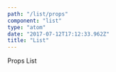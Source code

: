 ```yaml
---
path: "/list/props"
component: "list"
type: "atom"
date: "2017-07-12T17:12:33.962Z"
title: "List"
---
```

<div> Props List </div>